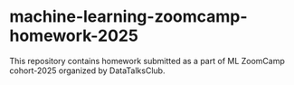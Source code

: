 # machine-learning-zoomcamp-homework-2025
This repository contains homework submitted as a part of ML ZoomCamp cohort-2025 organized by DataTalksClub.
